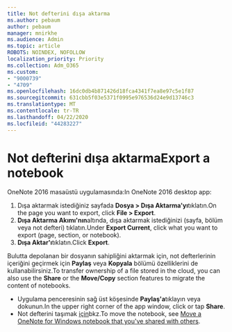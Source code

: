 ```yaml
---
title: Not defterini dışa aktarma
ms.author: pebaum
author: pebaum
manager: mnirkhe
ms.audience: Admin
ms.topic: article
ROBOTS: NOINDEX, NOFOLLOW
localization_priority: Priority
ms.collection: Adm_O365
ms.custom:
- "9000739"
- "4709"
ms.openlocfilehash: 16dc0db4b871426d18fca4341f7ea8e97c5e1f87
ms.sourcegitcommit: 631cbb5f03e5371f0995e976536d24e9d13746c3
ms.translationtype: MT
ms.contentlocale: tr-TR
ms.lasthandoff: 04/22/2020
ms.locfileid: "44283227"
---
```

# <a name="export-a-notebook"></a><span data-ttu-id="d5081-102">Not defterini dışa aktarma</span><span class="sxs-lookup"><span data-stu-id="d5081-102">Export a notebook</span></span>

<span data-ttu-id="d5081-103">OneNote 2016 masaüstü uygulamasında:</span><span class="sxs-lookup"><span data-stu-id="d5081-103">In OneNote 2016 desktop app:</span></span>

1. <span data-ttu-id="d5081-104">Dışa aktarmak istediğiniz sayfada **Dosya > Dışa Aktarma'yı**tıklatın.</span><span class="sxs-lookup"><span data-stu-id="d5081-104">On the page you want to export, click **File > Export**.</span></span>
2. <span data-ttu-id="d5081-105">**Dışa Aktarma Akımı'nın**altında, dışa aktarmak istediğinizi (sayfa, bölüm veya not defteri) tıklatın.</span><span class="sxs-lookup"><span data-stu-id="d5081-105">Under **Export Current**, click what you want to export (page, section, or notebook).</span></span>
3. <span data-ttu-id="d5081-106">**Dışa Aktar'ı**tıklatın.</span><span class="sxs-lookup"><span data-stu-id="d5081-106">Click **Export**.</span></span>
 
<span data-ttu-id="d5081-107">Bulutta depolanan bir dosyanın sahipliğini aktarmak için, not defterlerinin içeriğini geçirmek için **Paylaş** veya **Kopyala** bölümü özelliklerini de kullanabilirsiniz.</span><span class="sxs-lookup"><span data-stu-id="d5081-107">To transfer ownership of a file stored in the cloud, you can also use the **Share** or the **Move/Copy** section features to migrate the content of notebooks.</span></span>  

- <span data-ttu-id="d5081-108">Uygulama penceresinin sağ üst köşesinde **Paylaş'a**tıklayın veya dokunun.</span><span class="sxs-lookup"><span data-stu-id="d5081-108">In the upper right corner of the app window, click or tap **Share**.</span></span>
- <span data-ttu-id="d5081-109">Not defterini taşımak [için](https://support.office.com/article/move-a-onenote-for-windows-notebook-that-you-ve-shared-with-others-56c7659e-1850-49a6-8874-e2db6b440cd4?ui=en-US&rs=en-US&ad=US)bkz.</span><span class="sxs-lookup"><span data-stu-id="d5081-109">To move the notebook, see [Move a OneNote for Windows notebook that you've shared with others](https://support.office.com/article/move-a-onenote-for-windows-notebook-that-you-ve-shared-with-others-56c7659e-1850-49a6-8874-e2db6b440cd4?ui=en-US&rs=en-US&ad=US).</span></span>
